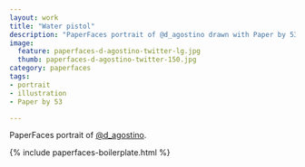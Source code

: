 ```yaml
---
layout: work
title: "Water pistol"
description: "PaperFaces portrait of @d_agostino drawn with Paper by 53 on an iPad."
image: 
  feature: paperfaces-d-agostino-twitter-lg.jpg
  thumb: paperfaces-d-agostino-twitter-150.jpg
category: paperfaces
tags: 
- portrait
- illustration
- Paper by 53

---
```


PaperFaces portrait of [@d_agostino](http://twitter.com/d_agostino).

{% include paperfaces-boilerplate.html %}